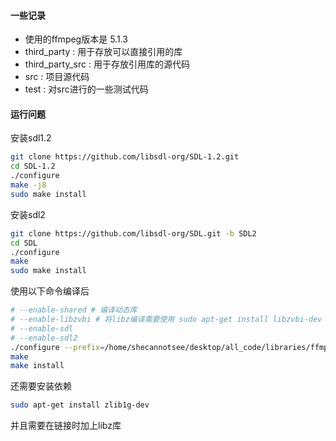 #### 一些记录

- 使用的ffmpeg版本是 5.1.3
- third_party : 用于存放可以直接引用的库
- third_party_src : 用于存放引用库的源代码
- src : 项目源代码
- test : 对src进行的一些测试代码



#### 运行问题

安装sdl1.2

```bash
git clone https://github.com/libsdl-org/SDL-1.2.git
cd SDL-1.2
./configure
make -j8
sudo make install
```

安装sdl2

```bash
git clone https://github.com/libsdl-org/SDL.git -b SDL2
cd SDL
./configure
make
sudo make install
```

使用以下命令编译后

```bash
# --enable-shared # 编译动态库
# --enable-libzvbi # 将libz编译需要使用 sudo apt-get install libzvbi-dev
# --enable-sdl
# --enable-sdl2
./configure --prefix=/home/shecannotsee/desktop/all_code/libraries/ffmpeg-5.1.3 --enable-sdl --enable-sdl2 --enable-libzvbi
make 
make install 
```

还需要安装依赖

```bash
sudo apt-get install zlib1g-dev
```

并且需要在链接时加上libz库